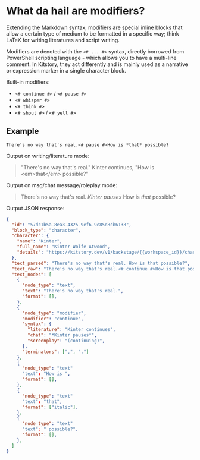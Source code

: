 # What da hail are modifiers?

Extending the Markdown syntax, modifiers are special inline blocks that allow a certain type of medium to be formatted in a specific way; think LaTeX for writing literatures and script writing.

Modifiers are denoted with the `<# ... #>` syntax, directly borrowed from PowerShell scripting language - which allows you to have a multi-line comment. In Kitstory, they act differently and is mainly used as a narrative or expression marker in a single character block.


Built-in modifiers:

- `<# continue #>` / `<# pause #>`
- `<# whisper #>`
- `<# think #>`
- `<# shout #>` / `<# yell #>`

## Example

```
There's no way that's real.<# pause #>How is *that* possible?
```

Output on writing/literature mode:

> "There's no way that's real." Kinter continues, "How is \<em\>that\</em\> possible?"

Output on msg/chat message/roleplay mode:

> There's no way that's real. *Kinter pauses* How is *that* possible?

Output JSON response:

```json
{
  "id": "57dc1b5a-8ea3-4325-9ef6-9e85d8cb6138",
  "block_type": "character",
  "character": {
    "name": "Kinter",
    "full_name": "Kinter Wolfe Atwood",
    "details": "https://kitstory.dev/v1/backstage/{{workspace_id}}/character/kinter"
  },
  "text_parsed": "There's no way that's real. How is that possible?",
  "text_raw": "There's no way that's real.<# continue #>How is that possible?",
  "text_nodes": [
    {
      "node_type": "text",
      "text": "There's no way that's real.",
      "format": [],
    },
    {
      "node_type": "modifier",
      "modifier": "continue",
      "syntax": { 
        "literature": "Kinter continues",
        "chat": "*Kinter pauses*",
        "screenplay": "(continuing)",
      },
      "terminators": [",", "."]
    },
    {
      "node_type": "text"
      "text": "How is ",
      "format": [],
    },
    {
      "node_type": "text"
      "text": "that",
      "format": ["italic"],
    },
    {
      "node_type": "text"
      "text": " possible?",
      "format": [],
    },
  ]
}
```
